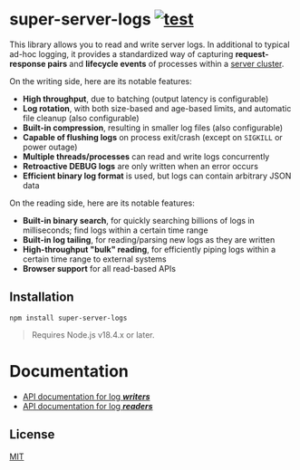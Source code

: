 # super-server-logs [![test](https://github.com/WiseLibs/super-server-logs/actions/workflows/test.yml/badge.svg)](https://github.com/WiseLibs/super-server-logs/actions/workflows/test.yml)

This library allows you to read and write server logs. In additional to typical ad-hoc logging, it provides a standardized way of capturing **request-response pairs** and **lifecycle events** of processes within a [server cluster](https://nodejs.org/api/cluster.html).

On the writing side, here are its notable features:

* **High throughput**, due to batching (output latency is configurable)
* **Log rotation**, with both size-based and age-based limits, and automatic file cleanup (also configurable)
* **Built-in compression**, resulting in smaller log files (also configurable)
* **Capable of flushing logs** on process exit/crash (except on `SIGKILL` or power outage)
* **Multiple threads/processes** can read and write logs concurrently
* **Retroactive DEBUG logs** are only written when an error occurs
* **Efficient binary log format** is used, but logs can contain arbitrary JSON data

On the reading side, here are its notable features:

* **Built-in binary search**, for quickly searching billions of logs in milliseconds; find logs within a certain time range
* **Built-in log tailing**, for reading/parsing new logs as they are written
* **High-throughput "bulk" reading**, for efficiently piping logs within a certain time range to external systems
* **Browser support** for all read-based APIs

## Installation

```
npm install super-server-logs
```

> Requires Node.js v18.4.x or later.

# Documentation

- [API documentation for log **_writers_**](./docs/writers.md)
- [API documentation for log **_readers_**](./docs/readers.md)

## License

[MIT](./LICENSE)
